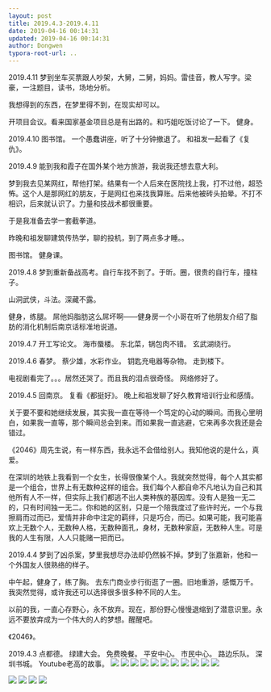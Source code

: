 ```yaml
---
layout: post
title: 2019.4.3-2019.4.11
date: 2019-04-16 00:14:31
updated: 2019-04-16 00:14:31
author: Dongwen
typora-root-url: ..
---
```




2019.4.11
梦到坐车买票跟人吵架，大舅，二舅，妈妈。雷佳音，教人写字。梁豪，一注题目，读书，场地分析。

我想得到的东西，在梦里得不到，在现实却可以。

开项目会议。看来国家基金项目总是有出路的。和巧姐吃饭讨论了一下。
健身。

2019.4.10
图书馆。
一个愚蠢讲座，听了十分钟撤退了。
和祖发一起看了《复仇》。

2019.4.9
能到我和霞子在国外某个地方旅游，我说我还想去意大利。

梦到我去见某网红，帮他打架。结果有一个人后来在医院找上我，打不过他，超恐怖。这个人是那网红的朋友，于是网红也来找我算账。后来他被砖头拍晕。不打不相识，后来就认识了。力量和技战术都很重要。

于是我准备去学一套截拳道。

昨晚和祖发聊建筑传热学，聊的投机，到了两点多才睡。。

图书馆。
健身课。

2019.4.8
梦到重新备战高考。自行车找不到了。于昕。圈，很贵的自行车，撞柱子。

山洞武侠，斗法。深藏不露。

健身，练腿。
屌他妈脂肪这么屌坏啊——健身房一个小哥在听了他朋友介绍了脂肪的消化机制后南京话标准地说道。

2019.4.7
开工写论文。
海市蜃楼。
东北菜，锅包肉不错。
玄武湖绕行。

2019.4.6
春梦。
蔡少雄，水彩作业。
钥匙充电器等杂物。
走到楼下。

电视剧看完了。。。居然还哭了。而且我的泪点很奇怪。
网络修好了。

2019.4.5
回南京。
复看《都挺好》。
晚上和祖发聊了好久教育培训行业和感情。

关于要不要和她继续发展，其实我一直在等待一个笃定的心动的瞬间。而我心里明白，如果我一直等，那个瞬间总会到来。而如果我一直逃避，它来再多次我还是会错过。

《2046》周先生说，有一样东西，我永远不会借给别人。我知他说的是什么，真爱。

在深圳的地铁上我看到一个女生，长得很像某个人。我就突然觉得，每个人其实都是一个组合，世界上有无数种这样的组合。我们每个人都自命不凡地认为自己和其他所有人不一样，但实际上我们都逃不出人类种族的基因库。没有人是独一无二的，只有时间独一无二。你和她的区别，只是一个陪我度过了些许时光，一个与我擦肩而过而已，爱情并非命中注定的羁绊，只是巧合，而已。如果可能，我可能喜欢上无数个人，无数种人格，无数种面孔，身材，无数种家庭，无数种人生。可是我的人生有限，人人只能赌一把而已。

2019.4.4
梦到了凶杀案，梦里我想尽办法却仍然躲不掉。梦到了张嘉新，他和一个外国友人很熟络的样子。

中午起，健身了，练了胸。
去东门商业步行街逛了一圈。旧地重游，感慨万千。我突然觉得，或许我还可以选择很多很多种不同的人生。

以前的我，一直心存野心，永不放弃。现在，那份野心慢慢退缩到了潜意识里。永远不要放弃成为一个伟大的人的梦想。醒醒吧。

《2046》。

2019.4.3
点都德。
绿建大会。
免费晚餐。
平安中心。
市民中心。
路边乐队。
深圳书城。
Youtube老高的故事。               ![](/img/in-post/x59955455.jpg)
![](/img/in-post/x59955465.jpg)
![](/img/in-post/x59955459.jpg)
![](/img/in-post/x59955450.jpg)
![](/img/in-post/x59955499.jpg)
![](/img/in-post/x59955471.jpg)
![](/img/in-post/x59955480.jpg)
![](/img/in-post/x59955466.jpg)
![](/img/in-post/x59955453.jpg)
![](/img/in-post/x59955473.jpg)
![](/img/in-post/x59955502.jpg)

![](/img/in-post/x59955484.jpg)
![](/img/in-post/x59955503.jpg)
![](/img/in-post/x59955475.jpg)
![](/img/in-post/x59955497.jpg)
